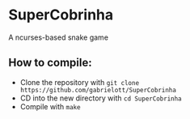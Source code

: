 # SuperCobrinha
A ncurses-based snake game

## How to compile:
* Clone the repository with `git clone https://github.com/gabrielott/SuperCobrinha`
* CD into the new directory with `cd SuperCobrinha`
* Compile with `make`
